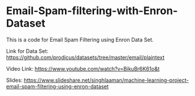 # Email-Spam-filtering-with-Enron-Dataset

This is a code for Email Spam Filtering using Enron Data Set.

Link for Data Set: https://github.com/prodicus/datasets/tree/master/email/plaintext

Video Link: https://www.youtube.com/watch?v=BikuBr6K61o&t

Slides: https://www.slideshare.net/singhlaaman/machine-learning-project-email-spam-filtering-using-enron-dataset